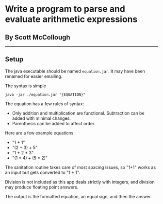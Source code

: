 # Write a program to parse and evaluate arithmetic expressions

## By Scott McCollough

---

## Setup

The java executable should be named `equation.jar`. It may have been renamed for easier emailing.

The syntax is simple

`java -jar ./equation.jar "{EQUATION}"`

The equation has a few rules of syntax:

* Only addition and multiplication are functional. Subtraction can be added with minimal changes.
* Parenthesis can be added to affect order.
    
Here are a few example equations:

* "1 + 1"
* "(2 + 3) + 5"
* "1 + 2 * 3"
* "(1 * 4) + (5 * 2)"

The sanitation routine takes care of most spacing issues, so "1+1" works as an input but gets converted to "1 + 1".

Division is not included as this app deals strictly with integers, and division may produce floating point answers. 

The output is the formatted equation, an equal sign, and then the answer.
